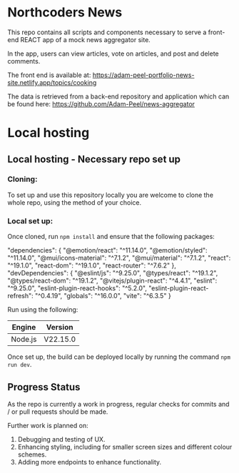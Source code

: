 # Northcoders News

This repo contains all scripts and components necessary to serve a front-end REACT app of a mock news aggregator site.

In the app, users can view articles, vote on articles, and post and delete comments.

The front end is available at:
https://adam-peel-portfolio-news-site.netlify.app/topics/cooking

The data is retrieved from a back-end repository and application which can be found here:
https://github.com/Adam-Peel/news-aggregator

# Local hosting

## Local hosting - Necessary repo set up

### Cloning:

To set up and use this repository locally you are welcome to clone the whole repo, using the method of your choice.

### Local set up:

Once cloned, run `npm install` and ensure that the following packages:

"dependencies": {
"@emotion/react": "^11.14.0",
"@emotion/styled": "^11.14.0",
"@mui/icons-material": "^7.1.2",
"@mui/material": "^7.1.2",
"react": "^19.1.0",
"react-dom": "^19.1.0",
"react-router": "^7.6.2"
},
"devDependencies": {
"@eslint/js": "^9.25.0",
"@types/react": "^19.1.2",
"@types/react-dom": "^19.1.2",
"@vitejs/plugin-react": "^4.4.1",
"eslint": "^9.25.0",
"eslint-plugin-react-hooks": "^5.2.0",
"eslint-plugin-react-refresh": "^0.4.19",
"globals": "^16.0.0",
"vite": "^6.3.5"
}

Run using the following:

| **Engine** | **Version** |
| ---------- | ----------- |
| Node.js    | V22.15.0    |

Once set up, the build can be deployed locally by running the command `npm run dev`.

## Progress Status

As the repo is currently a work in progress, regular checks for commits and / or pull requests should be made.

Further work is planned on:

1. Debugging and testing of UX.
2. Enhancing styling, including for smaller screen sizes and different colour schemes.
3. Adding more endpoints to enhance functionality.
